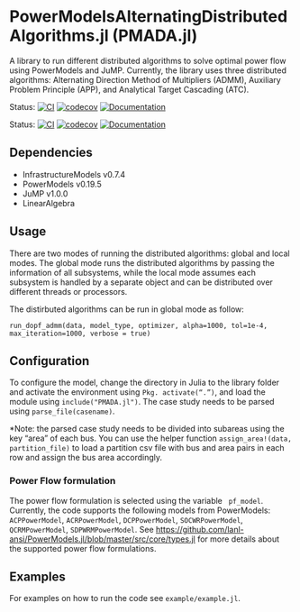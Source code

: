 # PowerModelsAlternatingDistributedAlgorithms.jl (PMADA.jl)

A library to run different distributed algorithms to solve optimal power flow using PowerModels and JuMP. Currently, the library uses three distributed algorithms: Alternating Direction Method of Multipliers (ADMM), Auxiliary Problem Principle (APP), and Analytical Target Cascading (ATC). 


Status:
[![CI](https://github.com/mkhraijah/PowerModelsAlternatingDistributedAlgorithms/workflows/CI/badge.svg)](https://github.com/mkhraijah/PowerModelsAlternatingDistributedAlgorithms/actions?query=workflow%3ACI)
[![codecov](https://codecov.io/gh/mkhraijah/PowerModelsAlternatingDistributedAlgorithms/branch/main/graph/badge.svg)](https://codecov.io/gh/mkhraijah/PowerModelsAlternatingDistributedAlgorithms)
[![Documentation](https://github.com/mkhraijah/PowerModelsAlternatingDistributedAlgorithms/workflows/Documentation/badge.svg)]()
</p>

Status:
[![CI](https://github.com/lanl-ansi/PowerModels.jl/workflows/CI/badge.svg)](https://github.com/lanl-ansi/PowerModels.jl/actions?query=workflow%3ACI)
[![codecov](https://codecov.io/gh/lanl-ansi/PowerModels.jl/branch/master/graph/badge.svg)](https://codecov.io/gh/lanl-ansi/PowerModels.jl)
[![Documentation](https://github.com/lanl-ansi/PowerModels.jl/workflows/Documentation/badge.svg)](https://lanl-ansi.github.io/PowerModels.jl/stable/)
</p>


## Dependencies
* InfrastructureModels v0.7.4
* PowerModels v0.19.5
* JuMP v1.0.0
* LinearAlgebra

## Usage

There are two modes of running the distributed algorithms: global and local modes. The global mode runs the distributed algorithms by passing the information of all subsystems, while the local mode assumes each subsystem is handled by a separate object and can be distributed over different threads or processors. 

The distirbuted algorithms can be run in global mode as follow: 

`run_dopf_admm(data, model_type, optimizer, alpha=1000, tol=1e-4, max_iteration=1000, verbose = true)`


## Configuration

To configure the model, change the directory in Julia to the library folder and activate the environment using `Pkg. activate(“.”)`, and load the module using `include("PMADA.jl")`. The case study needs to be parsed using `parse_file(casename)`. 

*Note: the parsed case study needs to be divided into subareas using the key “area” of each bus. You can use the helper function `assign_area!(data, partition_file)` to load a partition csv file with bus and area pairs in each row and assign the bus area accordingly.  

### Power Flow formulation 

The power flow formulation is selected using the variable ` pf_model`. Currently, the code supports the following models from PowerModels: 
`ACPPowerModel`, `ACRPowerModel`, `DCPPowerModel`, `SOCWRPowerModel`, `QCRMPowerModel`, `SDPWRMPowerModel`. See https://github.com/lanl-ansi/PowerModels.jl/blob/master/src/core/types.jl for more details about the supported power flow formulations. 


## Examples 

For examples on how to run the code see `example/example.jl`.
